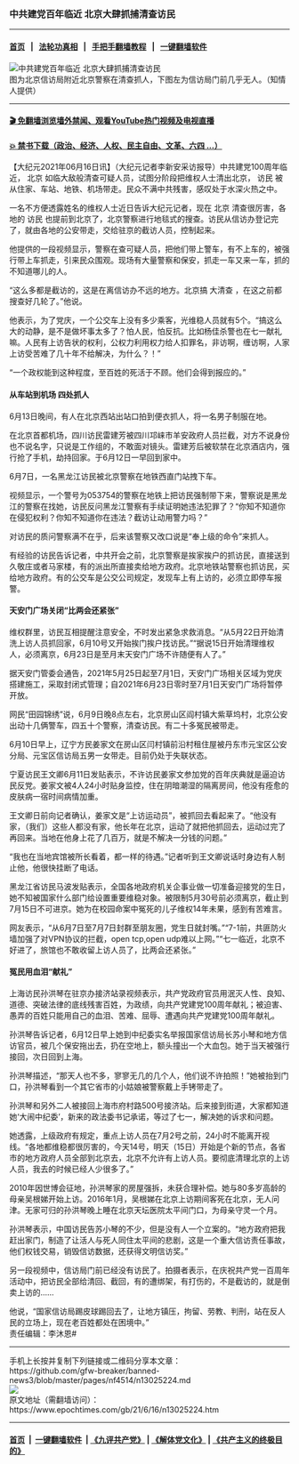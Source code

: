 ### 中共建党百年临近 北京大肆抓捕清查访民
------------------------

#### [首页](https://github.com/gfw-breaker/banned-news3/blob/master/README.md) &nbsp;&nbsp;|&nbsp;&nbsp; [法轮功真相](https://github.com/begood0513/basic/blob/master/README.md)  &nbsp;&nbsp;|&nbsp;&nbsp; [手把手翻墙教程](https://github.com/gfw-breaker/guides/wiki)  &nbsp;&nbsp;|&nbsp;&nbsp; [一键翻墙软件](https://github.com/gfw-breaker/nogfw/blob/master/README.md)  



<div><img alt="中共建党百年临近 北京大肆抓捕清查访民" class="attachment-djy_600_400 size-djy_600_400 wp-post-image" src="https://i.epochtimes.com/assets/uploads/2021/06/id13025464-beiFotoJet-600x400.jpg"/>
<div class="caption">
 图为北京信访局附近北京警察在清查抓人，下图左为信访局门前几乎无人。（知情人提供）
</div></div><hr/>

#### [ 🎬  免翻墙浏览墙外禁闻、观看YouTube热门视频及电视直播](https://github.com/gfw-breaker/HelloWorld)

#### [ 💥  禁书下载（政治、经济、人权、民主自由、文革、六四 ...）](https://github.com/gfw-breaker/books/blob/master/README.md)

<div><p>
 【大纪元2021年06月16日讯】（大纪元记者李新安采访报导）中共建党100周年临近，
 <ok href="https://www.epochtimes.com/gb/tag/%E5%8C%97%E4%BA%AC.html">
  北京
 </ok>
 如临大敌般清查可疑人员，试图分阶段把维权人士清出北京，
 <ok href="https://www.epochtimes.com/gb/tag/%E8%AE%BF%E6%B0%91.html">
  访民
 </ok>
 被从住家、车站、地铁、机场带走。民众不满中共残害，感叹处于水深火热之中。
</p>
<p>
 一名不方便透露姓名的维权人士近日告诉大纪元记者，现在
 <ok href="https://www.epochtimes.com/gb/tag/%E5%8C%97%E4%BA%AC.html">
  北京
 </ok>
 清查很厉害，各地的
 <ok href="https://www.epochtimes.com/gb/tag/%E8%AE%BF%E6%B0%91.html">
  访民
 </ok>
 也提前到北京了，北京警察进行地毯式的搜查。访民从信访办登记完了，就由各地的公安带走，交给驻京的截访人员，控制起来。
</p>
<p>
 他提供的一段视频显示，警察在查可疑人员，把他们带上警车，有不上车的，被强行带上车抓走，引来民众围观。现场有大量警察和保安，抓走一车又来一车，抓的不知道哪儿的人。
</p>
<p>
 “这么多都是截访的，这是在离信访办不远的地方。北京搞
 <ok href="https://www.epochtimes.com/gb/tag/%E5%A4%A7%E6%B8%85%E6%9F%A5.html">
  大清查
 </ok>
 ，在这之前都搜查好几轮了。”他说。
</p>
<p>
 他表示，为了党庆，一个公交车上没有多少乘客，光维稳人员就有5个。“搞这么大的动静，是不是做坏事太多了？怕人民，怕反抗。比如杨佳杀警也在七一献礼嘛。人民有上访告状的权利，公权力利用权力给人扣罪名，非访啊，缠访啊，人家上访受苦难了几十年不给解决，为什么？！”
</p>
<p>
 “一个政权能到这种程度，至百姓的死活于不顾。他们会得到报应的。”
</p>
<h4>
 从车站到机场 四处抓人
</h4>
<p>
 6月13日晚间，有人在北京西站出站口拍到便衣抓人，将一名男子制服在地。
</p>
<p>
 在北京首都机场，四川访民雷建芳被四川邛崃市羊安政府人员拦截，对方不说身份也不说名字，只说是工作组的，不敢面对镜头。雷建芳后被软禁在北京酒店内，强行抢了手机，劫持回家。于6月12日一早回到家中。
</p>
<p>
 6月7日，一名黑龙江访民被北京警察在地铁西直门站拽下车。
</p>
<p>
 视频显示，一个警号为053754的警察在地铁上把访民强制带下来，警察说是黑龙江的警察在找她，访民反问黑龙江警察有手续证明她违法犯罪了？“你知不知道你在侵犯权利？你知不知道你在违法？截访让动用警力吗？”
</p>
<p>
 对访民的质问警察满不在乎，后来该警察又改口说是“奉上级的命令”来抓人。
</p>
<p>
 有经验的访民告诉记者，中共开会之前，北京警察是挨家挨户的抓访民，直接送到久敬庄或者马家楼，有的派出所直接卖给地方政府。北京地铁站警察也抓访民，买给地方政府。有的公交车是公交公司规定，发现车上有上访的，必须立即停车报警。
</p>
<h4>
 天安门广场关闭“比两会还紧张”
</h4>
<p>
 维权群里，访民互相提醒注意安全，不时发出紧急求救消息。“从5月22日开始清洗上访人员抓回家，6月10号又开始挨门挨户找访民。”“据说15日开始清理维权人，必须离京，6月23日是至月末天安门广场不许随便有人了。”
</p>
<p>
 据天安门管委会通告，2021年5月25日起至7月1日，天安门广场相关区域为党庆搭建施工，采取封闭式管理；自2021年6月23日零时至7月1日天安门广场将暂停开放。
</p>
<p>
 网民“田园锦绣”说，6月9日晚8点左右，北京房山区阎村镇大紫草坞村，北京公安出动十几俩警车，四五十个警察，清查访民。有二十多冤民被带走。
</p>
<p>
 6月10日早上，辽宁方民姜家文在房山区闫村镇前沿村租住屋被丹东市元宝区公安分局、元宝区信访局五男一女带走。目前仍处于失联状态。
</p>
<p>
 宁夏访民王文卿6月11日发贴表示，不许访民姜家文参加党的百年庆典就是逼迫访民反党。姜家文被4人24小时贴身监控，住在阴暗潮湿的隔离房间，他没有痊愈的皮肤病一宿时间病情加重。
</p>
<p>
 王文卿日前向记者确认，姜家文是“上访运动员”，被抓回去看起来了。“他没有家，（我们）这些人都没有家，他长年在北京，运动了就把他抓回去，运动过完了再回来。当地在他身上花了几百万，就是不解决一分钱的问题。”
</p>
<p>
 “我也在当地宾馆被所长看着，都一样的待遇。”记者听到王文卿说话时身边有人制止他，他很快挂断了电话。
</p>
<p>
 黑龙江省访民马波发贴表示，全国各地政府机关企事业做一切准备迎接党的生日，她不知被国家什么部门给设置重要维稳对象。被限制5月30号前必须离京，截止到7月15日不可进京。她为在校园命案中冤死的儿子维权14年未果，感到有苦难言。
</p>
<p>
 网友表示，“从6月7日至7月7日封群至朋友圈，党生日就封嘴。”“7-1前，共匪防火墙加强了对VPN协议的拦截，open tcp,open udp难以上网。”“七一临近，北京不好进了，旅馆也不敢收留上访人员了，比两会还紧张。”
</p>
<h4>
 冤民用血泪“献礼”
</h4>
<p>
 上海访民孙洪琴在驻京办接济站录视频表示，共产党政府官员用泯灭人性、良知、道德、突破法律的底线残害百姓，为政绩，向共产党建党100周年献礼；被迫害、愚弄的百姓只能用自己的血泪、苦难、屈辱、遭遇向共产党建党100周年献礼。
</p>
<p>
 孙洪琴告诉记者，6月12日早上她到中纪委实名举报国家信访局长苏小琴和地方信访官员，被几个保安拖出去，扔在空地上，额头撞出一个大血包。她于当天被强行接回，次日回到上海。
</p>
<p>
 孙洪琴描述，“那天人也不多，寥寥无几的几个人，他们说不许拍照！”她被抬到门口，孙洪琴看到一个其它省市的小姑娘被警察戴上手铐带走了。
</p>
<p>
 孙洪琴和另外二人被接回上海市府村路500号接济站。后来接到街道，大家都知道她‘大闹中纪委’，新来的政法委书记承诺，等过了七一，解决她的诉求和问题。
</p>
<p>
 她透露，上级政府有规定，重点上访人员在7月2号之前，24小时不能离开视线。“各地都维稳都很厉害的，今天14号，明天（15日）开始是个新的节点，各省市的地方政府人员全部到北京去，北京不允许有上访人员。要彻底清理北京的上访人员，我去的时候已经人少很多了。”
</p>
<p>
 2010年因世博会征地，孙洪琴家的房屋强拆，未获合理补偿。她与80多岁高龄的母亲吴根娣开始上访。2016年1月，吴根娣在北京上访期间客死在北京，无人问津。无家可归的孙洪琴晚上睡在北京天坛医院太平间门口，为母亲守灵一个月。
</p>
<p>
 孙洪琴表示，中国访民告苏小琴的不少，但是没有人一个立案的。“地方政府把我赶出家门，制造了让活人与死人同住太平间的悲剧，这是一个重大信访责任事故，他们权钱交易，销毁信访数据，还获得文明信访奖。”
</p>
<p>
 另一段视频中，信访局门前已经没有访民了。拍摄者表示，在庆祝共产党一百周年活动中，把访民全部给清回、截回，有的遭绑架，有打伤的，不是截访的，就是倒卖上访的……
</p>
<p>
 他说，“国家信访局踢皮球踢回去了，让地方镇压，拘留、劳教、判刑，站在反人民的立场上，现在老百姓都处在困境中。”
 <br/>
 责任编辑：李沐恩#
</p>
</div>
<hr/>
手机上长按并复制下列链接或二维码分享本文章：<br/>
https://github.com/gfw-breaker/banned-news3/blob/master/pages/nf4514/n13025224.md <br/>
<a href='https://github.com/gfw-breaker/banned-news3/blob/master/pages/nf4514/n13025224.md'><img src='https://github.com/gfw-breaker/banned-news3/blob/master/pages/nf4514/n13025224.md.png'/></a> <br/>
原文地址（需翻墙访问）：https://www.epochtimes.com/gb/21/6/16/n13025224.htm


------------------------
#### [首页](https://github.com/gfw-breaker/banned-news3/blob/master/README.md) &nbsp;|&nbsp; [一键翻墙软件](https://github.com/gfw-breaker/nogfw/blob/master/README.md) &nbsp;| [《九评共产党》](https://github.com/gfw-breaker/9ping.md/blob/master/README.md#九评之一评共产党是什么) | [《解体党文化》](https://github.com/gfw-breaker/jtdwh.md/blob/master/README.md) | [《共产主义的终极目的》](https://github.com/gfw-breaker/gczydzjmd.md/blob/master/README.md)


<img src='http://gfw-breaker.win/banned-news3/pages/nf4514/n13025224.md' width='0px' height='0px'/>